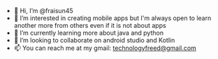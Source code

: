 - 👋 Hi, I’m @fraisun45
- 👀 I’m interested in creating mobile apps but I'm always open to learn another more from others even if it is not about apps
- 🌱 I’m currently learning more about java and python
- 💞️ I’m looking to collaborate on android studio and Kotlin
- 📫 You can reach me at my gmail: technologyfreed@gmail.com

<!---
fraisun45/fraisun45 is a ✨ special ✨ repository because its `README.md` (this file) appears on your GitHub profile.
You can click the Preview link to take a look at your changes.
--->
